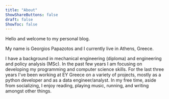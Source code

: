 ```yaml
---
title: "About"
ShowShareButtons: false
draft: false
ShowToc: false
---
```


Hello and welcome to my personal blog.

My name is Georgios Papazotos and I currently live in Athens, Greece.
<!-- I write mostly about programming, music, and life. -->

I have a background in mechanical engineering (diploma) and engineering and policy analysis (MSc). 
In the past few years I am focusing on developing my programming and computer science skills.
For the last three years I've been working at EY Greece on a variety of projects, mostly as a python developer and as a data engineer/analyst. 
In my free time, aside from socializing,
I enjoy reading, playing music, running, 
and writing amongst other things.

